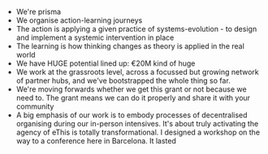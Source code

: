 - We're prisma
- We organise action-learning journeys
- The action is applying a given practice of systems-evolution - to design and implement a systemic intervention in place
- The learning is how thinking changes as theory is applied in the real world
- We have HUGE potential lined up: €20M kind of huge
- We work at the grassroots level, across a focussed but growing network of partner hubs, and we've bootstrapped the whole thing so far.
- We're moving forwards whether we get this grant or not because we need to. The grant means we can do it properly and share it with your community
- A big emphasis of our work is to embody processes of decentralised organising during our in-person intensives. It's about truly activating the agency of eThis is totally transformational. I designed a workshop on the way to a conference here in Barcelona. It lasted 